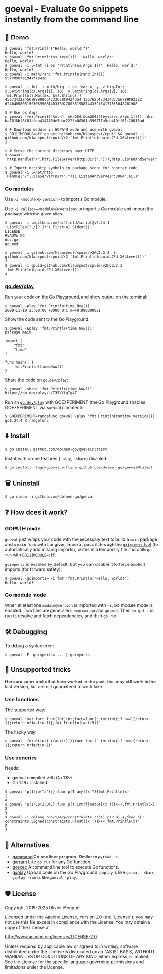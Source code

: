 
# goeval - Evaluate Go snippets instantly from the command line

## 🚀 Demo

```console
$ goeval 'fmt.Println("Hello, world!")'
Hello, world!
$ goeval 'fmt.Println(os.Args[1])' 'Hello, world!'
Hello, world!
$ goeval -i .=fmt -i os 'Println(os.Args[1])' 'Hello, world!'
Hello, world!
$ goeval -i math/rand 'fmt.Println(rand.Int())'
5577006791947779410

$ goeval -i fmt -i math/big -i os 'var x, y, z big.Int; x.SetString(os.Args[1], 10); y.SetString(os.Args[2], 10); fmt.Println(z.Mul(&x, &y).String())' 45673432245678899065433367889424354 136762347343433356789893322
6246405805150306996814033892780381988744339134177555648763988

$ # Use os.Args
$ goeval 'fmt.Printf("%x\n", sha256.Sum256([]byte(os.Args[1])))' abc
ba7816bf8f01cfea414140de5dae2223b00361a396177a9cb410ff61f20015ad

$ # Download module in GOPATH mode and use with goeval
$ GO111MODULE=off go get github.com/klauspost/cpuid && goeval -i github.com/klauspost/cpuid/v2 'fmt.Println(cpuid.CPU.X64Level())'
3

$ # Serve the current directory over HTTP
$ goeval 'http.Handle("/",http.FileServer(http.Dir(".")));http.ListenAndServe(":8084",nil)'

$ # Import net/http symbols in package scope for shorter code
$ goeval -i .=net/http 'Handle("/",FileServer(Dir(".")));ListenAndServe(":8084",nil)'
```

### Go modules

Use `-i <module>@<version>` to import a Go module.

Use `-i <alias>=<module>@<version>` to import a Go module and import the package with the given alias.

```console
$ goeval -i .=github.com/bitfield/script@v0.24.1 'ListFiles("./[^.]*").First(4).Stdout()'
LICENSE
README.md
doc.go
go.mod

$ goeval -i github.com/klauspost/cpuid/v2@v2.2.3 -i github.com/klauspost/cpuid/v2 'fmt.Println(cpuid.CPU.X64Level())'
3
$ goeval -i cpuid=github.com/klauspost/cpuid/v2@v2.2.3 'fmt.Println(cpuid.CPU.X64Level())'
3
```

<!--
```console
$ goeval -i net/http -i _=github.com/mattn/go-sqlite3@latest -i github.com/dolmen-go/sqlar/sqlarfs@v0.2.1 'db,err:=sql.Open("sqlite3","file:"+os.Args[1]+"?mode=ro&immutable=1");if err!=nil{panic(err)};defer db.Close();http.Handle("/",http.FileServerFS(sqlarfs.New(db)));http.ListenAndServe("localhost:8084",nil)' "$(go env GOMODCACHE)"/github.com/dolmen-go/sqlar@v0.2.1/sqlarfs/testdata/dir.sqlar
```
-->

### [go.dev/play](https://go.dev/play)

Run your code on the Go Playground, and show output on the terminal:

```console
$ goeval -play 'fmt.Println(time.Now())'
2009-11-10 23:00:00 +0000 UTC m=+0.000000001
```

Show the code sent to the Go Playground:

```console
$ goeval -Eplay 'fmt.Println(time.Now())'
package main

import (
	"fmt"
	"time"
)

func main() {
	fmt.Println(time.Now())
}
```

Share the code on `go.dev/play`:
```console
$ goeval -share 'fmt.Println(time.Now())'
https://go.dev/play/p/Z35Vf8gIg4Z
```

Run on [`go.dev/play`](https://go.dev/play) with GOEXPERIMENT (the Go Playground enables GOEXPERIMENT via special comment):
```console
$ GOEXPERIMENT=rangefunc goeval -play 'fmt.Println(runtime.Version())'
go1.24.4 X:rangefunc
```

## ⬇️ Install

```console
$ go install github.com/dolmen-go/goeval@latest
```

Install with online features (`-play`, `-share`) disabled:

```console
$ go install -tags=goeval.offline github.com/dolmen-go/goeval@latest
```


## 🗑️ Uninstall

```console
$ go clean -i github.com/dolmen-go/goeval
```

## ❓ How does it work?

### GOPATH mode

`goeval` just wraps your code with the necessary text to build a `main` package and a `main` func with the given imports, pass it through the [`goimports` tool](https://godoc.org/golang.org/x/tools/cmd/goimports) (to automatically add missing imports), writes in a temporary file and calls `go run` with [`GO111MODULE=off`](https://golang.org/ref/mod#mod-commands).

`goimports` is enabled by default, but you can disable it to force explicit imports (for forward safety):

```console
$ goeval -goimports= -i fmt 'fmt.Println("Hello, world!")'
Hello, world!
```

### Go module mode

When at least one `module@version` is imported with `-i`, Go module mode is enabled. Two files are generated: `tmpxxxx.go` and `go.mod`. Then `go get .` is run to resolve and fetch dependencies, and then `go run`.

## 🛠️ Debugging

To debug a syntax error:

```console
$ goeval -E -goimports= ... | goimports
```

## 🧙 Unsupported tricks

Here are some tricks that have worked in the past, that may still work in the last version, but are not guaranteed to work later.

### Use functions

The supported way:

```console
$ goeval 'var fact func(int)int;fact=func(n int)int{if n==1{return 1};return n*fact(n-1)};fmt.Println(fact(5))'
```

The hacky way:

```console
$ goeval 'fmt.Println(fact(5))};func fact(n int)int{if n==1{return 1};return n*fact(n-1)'
```

### Use generics

Needs:
- goeval compiled with Go 1.18+
- Go 1.18+ installed.

```console
$ goeval 'p(1);p("a");};func p[T any](x T){fmt.Println(x)'
1
a
$ goeval 'p(1);p(2.0);};func p[T int|float64](x T){x++;fmt.Println(x)'
2
3
$ goeval -i golang.org/x/exp/constraints 'p(1);p(2.0);};func p[T constraints.Signed|constraints.Float](x T){x++;fmt.Println(x)'
2
3
```

## 🔄 Alternatives

* [gommand](https://github.com/sno6/gommand) Go one liner program. Similar to `python -c`.
* [gorram](https://github.com/natefinch/gorram) Like `go run` for any Go function.
* [goexec](https://github.com/shurcooL/goexec) A command line tool to execute Go functions.
* [goplay](https://github.com/haya14busa/goplay) Upload code on the Go Playground. `goplay` is like `goeval -share`; `goplay -run` is like `goeval -play`.

## 🛡️ License

Copyright 2019-2025 Olivier Mengué

Licensed under the Apache License, Version 2.0 (the "License");
you may not use this file except in compliance with the License.
You may obtain a copy of the License at

   http://www.apache.org/licenses/LICENSE-2.0

Unless required by applicable law or agreed to in writing, software
distributed under the License is distributed on an "AS IS" BASIS,
WITHOUT WARRANTIES OR CONDITIONS OF ANY KIND, either express or implied.
See the License for the specific language governing permissions and
limitations under the License.
